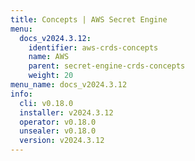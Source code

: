 ```yaml
---
title: Concepts | AWS Secret Engine
menu:
  docs_v2024.3.12:
    identifier: aws-crds-concepts
    name: AWS
    parent: secret-engine-crds-concepts
    weight: 20
menu_name: docs_v2024.3.12
info:
  cli: v0.18.0
  installer: v2024.3.12
  operator: v0.18.0
  unsealer: v0.18.0
  version: v2024.3.12
---
```


